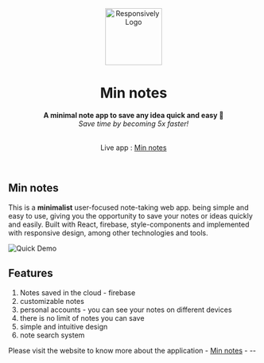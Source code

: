 <div align="center">
  <img src="https://www.svgrepo.com/show/187113/notes-note.svg" alt="Responsively Logo" width="114">
  <h1>Min notes</h1>
  <strong>A minimal note app to save any idea quick and easy 🚀</strong>
  <h6 style='margin:0;'>Save time by becoming 5x faster!</h6>
</div>

<br>

<p align="center">
  Live app : <a href="https://touzand.github.io/min-notes/#/home" target="_blank">
    Min notes
  </a>
</p>
<br>

## Min notes

This is a **minimalist** user-focused note-taking web app. being simple and easy to use, giving you the opportunity to save your notes or ideas quickly and easily. Built with React, firebase, style-components and implemented with responsive design, among other technologies and tools. 
<br>

![Quick Demo](http://imgfz.com/i/hVniZW1.png)

## Features
1. Notes saved in the cloud - firebase
2. customizable notes
3. personal accounts - you can see your notes on different devices
4. there is no limit of notes you can save
5. simple and intuitive design
6. note search system

Please visit the website to know more about the application - [Min notes](https://touzand.github.io/min-notes) - --
